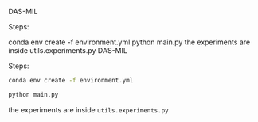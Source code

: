 DAS-MIL

Steps:

conda env create -f environment.yml
python main.py
the experiments are inside utils.experiments.py
DAS-MIL

Steps:


```bash
conda env create -f environment.yml
```

```bash
python main.py
```
the experiments are inside `utils.experiments.py`
